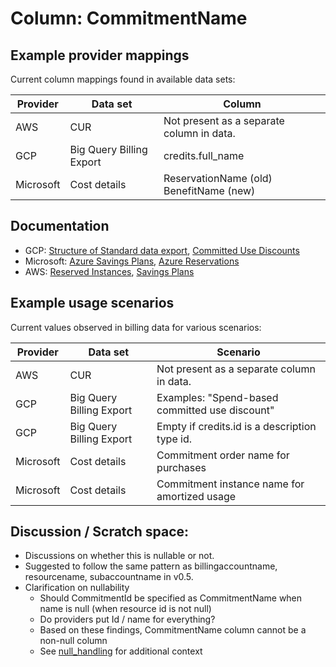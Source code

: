 # Column: CommitmentName

## Example provider mappings

Current column mappings found in available data sets:

| Provider  | Data set                 | Column                                     |
|-----------|--------------------------|--------------------------------------------|
| AWS       | CUR                      | Not present as a separate column in data.  |
| GCP       | Big Query Billing Export | credits.full_name                          |
| Microsoft | Cost details             | ReservationName (old)<br>BenefitName (new) |


## Documentation

- GCP: [Structure of Standard data export](https://cloud.google.com/billing/docs/how-to/export-data-bigquery-tables/standard-usage), [Committed Use Discounts](https://cloud.google.com/docs/cuds)
- Microsoft: [Azure Savings Plans](https://learn.microsoft.com/azure/cost-management-billing/savings-plan/savings-plan-compute-overview), [Azure Reservations](https://learn.microsoft.com/azure/cost-management-billing/reservations/save-compute-costs-reservations)
- AWS: [Reserved Instances](https://docs.aws.amazon.com/AWSEC2/latest/UserGuide/ec2-reserved-instances.html), [Savings Plans](https://docs.aws.amazon.com/savingsplans/latest/userguide/what-is-savings-plans.html)


## Example usage scenarios

Current values observed in billing data for various scenarios:

| Provider  | Data set                   | Scenario                                       |
|-----------|----------------------------|------------------------------------------------|
| AWS       | CUR                        | Not present as a separate column in data.      |
| GCP       | Big Query Billing Export   | Examples: "Spend-based committed use discount" |
| GCP       | Big Query Billing Export   | Empty if credits.id is a description type id.  |
| Microsoft | Cost details               | Commitment order name for purchases            |
| Microsoft | Cost details               | Commitment instance name for amortized usage   |


## Discussion / Scratch space:

* Discussions on whether this is nullable or not.
* Suggested to follow the same pattern as billingaccountname, resourcename, subaccountname in v0.5.
* Clarification on nullability
  * Should CommitmentId be specified as CommitmentName when name is null (when resource id is not null)
  * Do providers put Id / name for everything?
  * Based on these findings, CommitmentName column cannot be a non-null column
  * See [null_handling](../attributes/null_handling.md) for additional context
